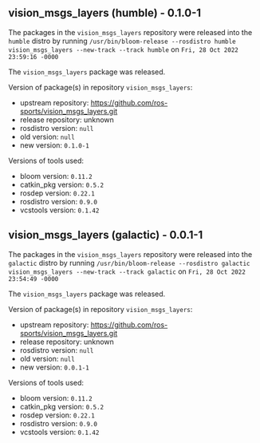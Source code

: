 ## vision_msgs_layers (humble) - 0.1.0-1

The packages in the `vision_msgs_layers` repository were released into the `humble` distro by running `/usr/bin/bloom-release --rosdistro humble vision_msgs_layers --new-track --track humble` on `Fri, 28 Oct 2022 23:59:16 -0000`

The `vision_msgs_layers` package was released.

Version of package(s) in repository `vision_msgs_layers`:

- upstream repository: https://github.com/ros-sports/vision_msgs_layers.git
- release repository: unknown
- rosdistro version: `null`
- old version: `null`
- new version: `0.1.0-1`

Versions of tools used:

- bloom version: `0.11.2`
- catkin_pkg version: `0.5.2`
- rosdep version: `0.22.1`
- rosdistro version: `0.9.0`
- vcstools version: `0.1.42`


## vision_msgs_layers (galactic) - 0.0.1-1

The packages in the `vision_msgs_layers` repository were released into the `galactic` distro by running `/usr/bin/bloom-release --rosdistro galactic vision_msgs_layers --new-track --track galactic` on `Fri, 28 Oct 2022 23:54:49 -0000`

The `vision_msgs_layers` package was released.

Version of package(s) in repository `vision_msgs_layers`:

- upstream repository: https://github.com/ros-sports/vision_msgs_layers.git
- release repository: unknown
- rosdistro version: `null`
- old version: `null`
- new version: `0.0.1-1`

Versions of tools used:

- bloom version: `0.11.2`
- catkin_pkg version: `0.5.2`
- rosdep version: `0.22.1`
- rosdistro version: `0.9.0`
- vcstools version: `0.1.42`


